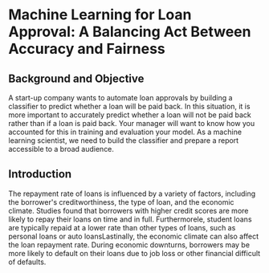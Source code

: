 # Machine Learning for Loan Approval: A Balancing Act Between Accuracy and Fairness

## Background and Objective
A start-up company wants to automate loan approvals by building a classifier to predict whether a loan will be paid back. In this situation, it is more important to accurately predict whether a loan will not be paid back rather than if a loan is paid back. Your manager will want to know how you accounted for this in training and evaluation your model. As a machine learning scientist, we need to build the classifier and prepare a report accessible to a broad audience.

## Introduction
The repayment rate of loans is influenced by a variety of factors, including the borrower's creditworthiness, the type of loan, and the economic climate. Studies found that borrowers with higher credit scores are more likely to repay their loans on time and in full. Furthermorele, student loans are typically repaid at a lower rate than other types of loans, such as personal loans or auto loansLastinally, the economic climate can also affect the loan repayment rate. During economic downturns, borrowers may be more likely to default on their loans due to job loss or other financial difficult of defaults.
